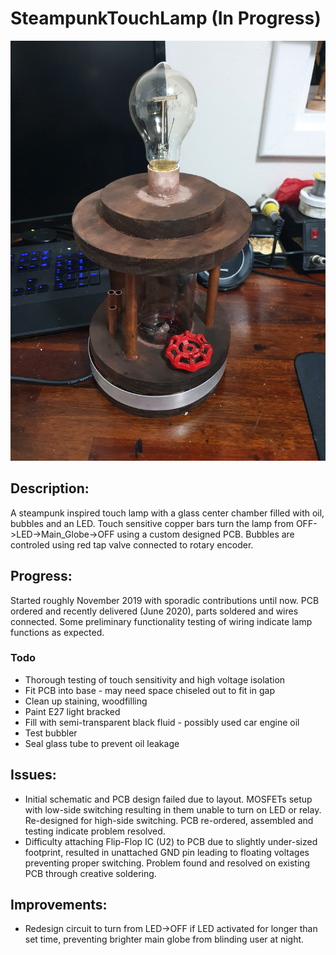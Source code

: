 # SteampunkTouchLamp (In Progress)

![alt text](https://github.com/tylerpleiter/SteampunkTouchLamp/blob/master/BuildImages/05_Lamp-Assembled.jpg "Steampunk Touch Lamp")

## Description:

A steampunk inspired touch lamp with a glass center chamber filled with oil, bubbles and an LED. Touch sensitive copper bars turn the lamp from OFF->LED->Main_Globe->OFF using a custom designed PCB. Bubbles are controled using red tap valve connected to rotary encoder. 

## Progress:

Started roughly November 2019 with sporadic contributions until now. PCB ordered and recently delivered (June 2020), parts soldered and wires connected. Some preliminary functionality testing of wiring indicate lamp functions as expected. 

### Todo
- Thorough testing of touch sensitivity and high voltage isolation
- Fit PCB into base - may need space chiseled out to fit in gap
- Clean up staining, woodfilling
- Paint E27 light bracked
- Fill with semi-transparent black fluid - possibly used car engine oil
- Test bubbler
- Seal glass tube to prevent oil leakage

## Issues:

- Initial schematic and PCB design failed due to layout. MOSFETs setup with low-side switching resulting in them unable to turn on LED or relay. Re-designed for high-side switching. PCB re-ordered, assembled and testing indicate problem resolved.
- Difficulty attaching Flip-Flop IC (U2) to PCB due to slightly under-sized footprint, resulted in unattached GND pin leading to floating voltages preventing proper switching. Problem found and resolved on existing PCB through creative soldering.

## Improvements:

- Redesign circuit to turn from LED->OFF if LED activated for longer than set time, preventing brighter main globe from blinding user at night.

